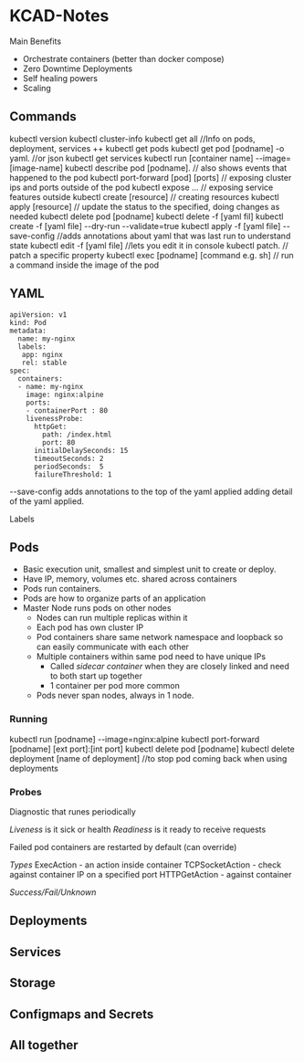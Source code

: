 # KCAD-Notes

Main Benefits
* Orchestrate containers (better than docker compose)
* Zero Downtime Deployments
* Self healing powers
* Scaling

## Commands

kubectl version
kubectl cluster-info
kubectl get all  //Info on pods, deployment, services ++ 
kubectl get pods
kubectl get pod [podname] -o yaml. //or json
kubectl get services
kubectl run [container name] --image=[image-name]
kubectl describe pod [podname].  // also shows events that happened to the pod
kubectl port-forward [pod] [ports]  // exposing cluster ips and ports outside of the pod
kubectl expose ...  // exposing service features outside
kubectl create [resource] // creating resources
kubectl apply [resource] // update the status to the specified, doing changes as needed
kubectl delete pod [podname] 
kubectl delete -f [yaml fil]
kubectl create -f [yaml file] --dry-run --validate=true
kubectl apply -f [yaml file] --save-config  //adds annotations about yaml that was last run to understand state
kubectl edit -f [yaml file]  //lets you edit it in console
kubectl patch.  // patch a specific property
kubectl exec [podname] [command e.g. sh] // run a command inside the image of the pod

## YAML
```
apiVersion: v1
kind: Pod
metadata:
  name: my-nginx
  labels: 
   app: nginx
   rel: stable
spec:
  containers:
  - name: my-nginx
    image: nginx:alpine
    ports:
    - containerPort : 80
    livenessProbe:
      httpGet:
        path: /index.html
        port: 80
      initialDelaySeconds: 15
      timeoutSeconds: 2
      periodSeconds:  5
      failureThreshold: 1
```

--save-config adds annotations to the top of the yaml applied adding detail of the yaml applied.

Labels

## Pods

* Basic execution unit, smallest and simplest unit to create or deploy.
* Have IP, memory, volumes etc.  shared across containers
* Pods run containers.
* Pods are how to organize parts of an application
* Master Node runs pods on other nodes
  * Nodes can run multiple replicas within it
  * Each pod has own cluster IP
  * Pod containers share same network namespace and loopback so can easily communicate with each other
  * Multiple containers within same pod need to have unique IPs
    * Called *sidecar container* when they are closely linked and need to both start up together
    * 1 container per pod more common
  * Pods never span nodes, always in 1 node.

### Running

kubectl run [podname] --image=nginx:alpine
kubectl port-forward [podname] [ext port]:[int port] 
kubectl delete pod [podname]
kubectl delete deployment [name of deployment] //to stop pod coming back when using deployments


### Probes
Diagnostic that runes periodically

*Liveness* is it sick or health
*Readiness* is it ready to receive requests

Failed pod containers are restarted by default (can override)

*Types*
ExecAction - an action inside container
TCPSocketAction - check against container IP on a specified port
HTTPGetAction - against container

*Success/Fail/Unknown* 



## Deployments

###

###

## Services

###

###

## Storage

###

###

## Configmaps and Secrets

###

###

## All together

###

###


